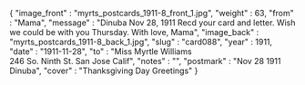 {
  "image_front" : "myrts_postcards_1911-8_front_1.jpg",
  "weight" : 63,
  "from" : "Mama",
  "message" : "Dinuba Nov 28, 1911 Recd your card and letter. Wish we could be with you Thursday. With love, Mama",
  "image_back" : "myrts_postcards_1911-8_back_1.jpg",
  "slug" : "card088",
  "year" : 1911,
  "date" : "1911-11-28",
  "to" : "Miss Myrtle Williams<br> 246 So. Ninth St. San Jose Calif",
  "notes" : "",
  "postmark" : "Nov 28 1911 Dinuba",
  "cover" : "Thanksgiving Day Greetings"
}

